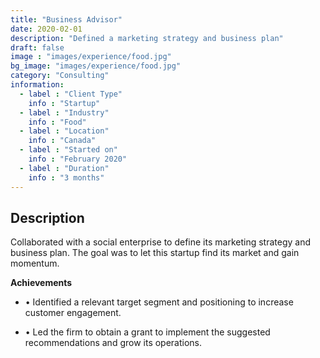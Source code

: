 ```yaml
---
title: "Business Advisor"
date: 2020-02-01
description: "Defined a marketing strategy and business plan"
draft: false
image : "images/experience/food.jpg"
bg_image: "images/experience/food.jpg"
category: "Consulting"
information:
  - label : "Client Type"
    info : "Startup"
  - label : "Industry"
    info : "Food"  
  - label : "Location"
    info : "Canada"
  - label : "Started on"
    info : "February 2020"
  - label : "Duration"
    info : "3 months"
---
```

## Description
Collaborated with a social enterprise to define its marketing strategy and business plan. The goal was to let this startup find its market and gain momentum.

**Achievements**
- • Identified a relevant target segment and positioning to increase customer engagement.

- • Led the firm to obtain a grant to implement the suggested recommendations and grow its operations.

